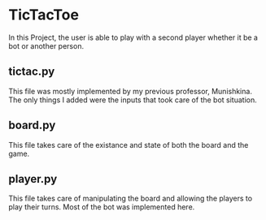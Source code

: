 # TicTacToe
In this Project, the user is able to play with a second player
whether it be a bot or another person.

## tictac.py 
This file was mostly implemented by my previous professor, Munishkina.
The only things I added were the inputs that took care of the bot 
situation.

## board.py
This file takes care of the existance and state of both the board
and the game.

## player.py
This file takes care of manipulating the board and allowing the players
to play their turns. Most of the bot was implemented here.